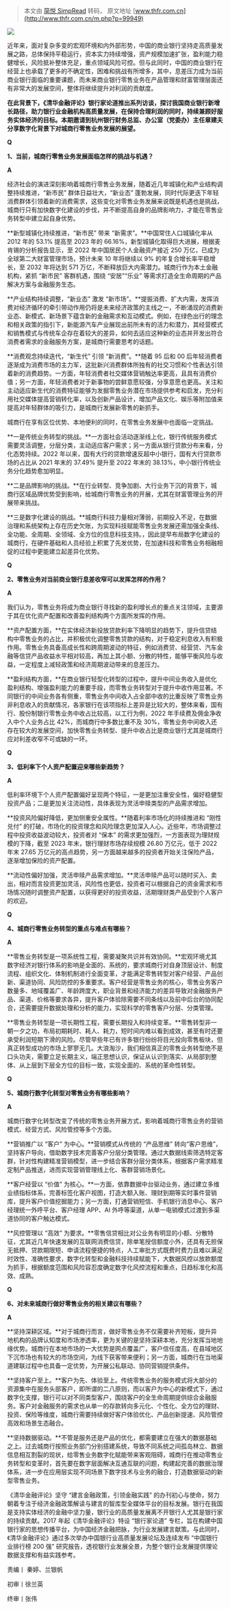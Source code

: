 > 本文由 [简悦 SimpRead](http://ksria.com/simpread/) 转码， 原文地址 [www.thfr.com.cn](http://www.thfr.com.cn/m.php?p=99949)

[![](http://www.thfr.com.cn/wp-content/uploads/2024/01/1jpg-1024x253.jpg)](http://www.thfr.com.cn/wp-content/uploads/2024/01/1jpg.jpg)

近年来，面对复杂多变的宏观环境和内外部形势，中国的商业银行坚持走高质量发展之路，总体保持平稳运行，资本实力持续增强，资产规模加速扩张，盈利能力稳健增长，风险抵补整体充足，重点领域风险可控。但与此同时，中国的商业银行在经营上也承载了更多的不确定性，困难和挑战有所增多，其中，息差压力成为当前商业银行面临的重要课题，而未来商业银行零售业务在产品管理和财富管理层面还有非常大的发展空间，整体将继续提升对利润的贡献度。

**在此背景下，《清华金融评论》银行家论道推出系列访谈，探讨我国商业银行新增长路径，助力银行业金融机构高质量发展，在保持合理利润的同时，持续兼顾好服务实体经济的目标。****本期邀请到杭州银行财务总监、办公室（党委办）主任章建夫分享****数字化背景下对城商行零售业务发展的展望。**

**Q**

**1、当前，城商行零售业务发展面临怎样的挑战与机遇？**

**A**

经济社会的演进深刻影响着城商行零售业务发展，随着近几年城镇化和产业结构调整持续推进，“新市民” 群体日益壮大，“新业态” 蓬勃发展，同时代际更迭下年轻消费群体引领着新的消费需求，这些变化对零售业务发展来说既是机遇也是挑战，城商行只有加快数字化建设的步伐，并不断提高自身的品牌影响力，才能在零售业务转型中建立起自身优势。

**新型城镇化持续推进，“新市民” 带来 “新需求”。**中国常住人口城镇化率从 2012 年的 53.1% 提高至 2023 年的 66.16%，新型城镇化取得巨大进展，根据麦肯锡的分析报告显示，至 2022 年中国居民个人金融资产接近 250 万亿，已成为全球第二大财富管理市场，预计未来 10 年将继续以 9% 的年复合增长率平稳增长，至 2032 年将达到 571 万亿，不断释放巨大内需潜力。城商行作为本土金融机构，紧抓 “新市民” 客群机遇，围绕 “安居”“乐业” 等需求打造全生命周期的产品解决方案与金融服务生态。

**产业结构持续调整，“新业态” 激发 “新市场”。**提振消费、扩大内需，发挥消费对经济循环的牵引带动作用仍将是未来经济政策的主线之一，不断涌现的消费新业态、新模式、新场景下蕴含新的金融需求和互动模式。例如，在绿色出行的理念和相关政策的指引下，新能源汽车产业展现出前所未有的活力和潜力，其经营模式和销售模式与传统车企存在着较大的差异，如何去适应这种新的业态并开发出符合消费者需求的金融服务方案，是城商行需要思考的话题。

**消费观念持续迭代，“新生代” 引领 “新消费”。**随着 95 后和 00 后年轻消费者逐渐成为消费市场的主力军，这批新兴消费群体所独有的社交习惯和个性表达引领着新的消费趋势。一方面，年轻消费者社交媒体营销触达率更高，且具有消费价值；另一方面，年轻消费者对于新事物的尝鲜意愿较强，分享意愿也更高。关注和主动适应新生代的消费特征能够为发掘零售业务潜在市场提供参考和启发，充分利用社交媒体提高营销转化率，以及创新产品设计，增加产品文化、娱乐等附加值来提高对年轻群体的吸引力，是城商行发展新零售的新抓手。

城商行在享有区位优势、本地便利的同时，在零售业务发展中也面临一定挑战。

**一是传统业务转型的挑战。**一方面社会活动逐渐线上化，银行传统服务模式需要灵活调整，分层分类，主动适应客户需求；另一方面从银行贷款分布来看，分化态势持续。2022 年以来，国有大行的贷款增速反超中小银行，国有大行贷款市场的占比从 2021 年末的 37.49% 提升至 2022 年末的 38.13%，中小银行传统业务分化趋势愈加明显。

**二是品牌影响的挑战。**在行业转型、竞争加剧、大行业务下沉的背景下，城商行区域品牌优势受到影响，给城商行零售业务的开展，尤其在财富管理业务的开展带来挑战。

**三是数字化建设的挑战。**城商行科技力量相对薄弱，前期投入不足，在数据治理和系统架构上存在历史欠账，为实现科技赋能零售业务发展还需加强全条线、全功能、全周期、全领域、全方位的信息科技支持。，因此提早布局数字化建设的城商行，在硬件基础和人员经验上积累了先发优势，在加速科技和零售业务相融相促的过程中更能建立起差异化优势。

**Q**

**2、零售业务对当前商业银行息差收窄可以发挥怎样的作用？**

**A**

我们认为，零售业务将成为商业银行寻找新的盈利增长点的重点关注领域，主要源于其在优化资产配置和改善盈利结构两个方面所发挥的作用。

**资产配置方面，**在实体经济新投放贷款利率下降明显的趋势下，提升信贷结构中零售业务的占比，并积极优化调整零售贷款的结构，对于稳定利息收入有积极作用。零售业务具备高成长性和跨周期波动的特征，例如消费贷、经营贷、汽车金融等信贷产品收益水平相对较高，再加上其小额、分散的特性，能够平衡风险与收益，一定程度上减轻政策和经济周期波动带来的息差压力。

**盈利结构方面，**在商业银行轻型化转型的过程中，提升中间业务收入是优化盈利结构、增强盈利能力的重要手段，而零售业务转型对于提升中收作用显著。不同银行的中间业务各有侧重，零售业务中间收入占全部中收的比重反映了零售业务非利息收入的贡献情况，各家银行在该项指标上差异是比较大的，整体来看，国有行、股份制银行零售业务中收占比较高，以工行为例，2022 年手续费及佣金净收入中个人业务占比 42%，而城商行中多数比重不及 30%，零售业务中间收入还存在较大的发展空间，加快零售业务转型、提升中收占比是商业银行尤其是城商行应对利差收窄不可或缺的一环。

**Q**

**3、低利率下个人资产配置迎来哪些新趋势？**

**A**

低利率环境下个人资产配置偏好呈现两个特征，一是更加注重安全性，偏好稳健型投资产品；二是更加关注流动性，具体表现为灵活申赎类型的产品需求增加。

**投资风险偏好降低，更加侧重安全属性。**随着利率市场化的持续推进和 “刚性兑付” 的打破，市场化的投资理念和风险理念更加深入人心。近些年，市场调整过程中投资收益波动较大，投资者对 “保本” 的需求更加强烈，一方面表现为理财规模的下降，截至 2023 年末，银行理财市场存续规模 26.80 万亿元，低于 2022 年末 27.65 万亿元的高点趋势，另一方面越来越多的投资者开始关注保险产品，逐渐增加保险的资产配置。

**流动性偏好加强，灵活申赎产品需求增加。**灵活申赎产品可以随时买入、卖出，相对而言投资更加灵活，风险性也更低，投资者可以根据自己的资金需求和市场情况随时调整资产配置，以获得更好的投资收益，活期理财类产品受到个人客户的欢迎。

**Q**

**4、城商行零售业务转型的重点与难点有哪些？**

**A**

**零售业务转型是一项系统性工程，需要凝聚共识并有效协同。**宏观环境尤其数字经济对银行体系的影响是全面的、系统的，要求城商行对自身顶层设计、制度流程、组织文化、体制机制进行全面变革，才能满足零售转型对客户经营、产品创新、渠道协同、风险防控的多重要求。客户经营是零售业务的核心，零售业务客户数量多、地域覆盖广、年龄跨度大，职业背景和经济能力的差异导致对金融服务产品、渠道、价格等要求各异，提升客户体验除需要不同条线以及前中后台的协同配合，还需要提升数据处理和分析的能力，实现科学的零售客户分层、分类管理。

**零售业务转型是一项长期性工程，需要长期投入和持续变革。**零售转型非一朝一夕之功，布局初期耗时、耗人、耗力，短时间内难以看到成效，甚至有时还要承受利润短期下滑的风险。尽管早些年已有许多银行纷纷将目光投向零售板块，但真正转型成功的市场上寥寥无几。大浪淘沙，我们相信真正的零售业务转型绝不是口头功夫，需要立足长期主义，端正思想认识，保证从认识到落实、从局部到整体、从上层到下层全方位的目标一致，实现全面的、系统的革命性转型。

**Q**

**5、城商行数字化转型对零售业务有哪些影响？**

**A**

城商行数字化转型改变了传统的零售业务开展方式，影响着城商行零售业务的营销模式、经营方式、风险管控等多个方面。

**营销推广以 “客户” 为中心。**营销模式从传统的 “产品思维” 转向“客户思维”，坚持客户导向，借助数字技术完善客户分层分类管理。通过大数据线索筛选特定客群，针对性构建精准营销模型，进一步结合客群分层分类体系，根据客户需求精准定制产品推送，进而实现营销管理线上化、客群营销场景化。

**客户经营以 “价值” 为核心。**一方面，依靠数据中台驱动业务，通过建立多维业绩指标体系，完善标签化客户视图，打造大额入账、理财到期等实时事件营销库，提升客户价值挖掘能力；另一方面，打通营销短信、手机银行消息中心、客户经理统一外呼平台、客户经理 APP、AI 外呼等渠道，从单一电销模式过渡到多渠道协同的客户触达模式。

**风控管理以 “高效” 为要求。**零售信贷相比对公业务有明显的小额、分散特征，尤其近几年快速发展的互联网消费信贷，除单笔授信额度小外，还具有无担保无抵押、贷款期限短、申请流程便捷的特点，人工审批方式既费时费力且难以满足时效性、准确性要求，数字化转型和金融科技持续赋能下，大数据风控以放款额度为抓手，根据额度范围和风险容忍度确定数字化风控流程和重点，日趋标准化和高效、成熟。

**Q**

**6、对未来城商行做好零售业务的相关建议有哪些？**

**A**

**坚持深耕区域。**对于城商行而言，做好零售业务不仅需要补齐短板，提升异地机构的品牌认知度和市场渗透率，更为关键的是坚持深耕本地，充分发挥当地地缘优势。城商行在本地市场的一大优势是网点覆盖广，客户信任度高，在县域地区下沉市场也有较大的市场空间，为线下获客带来便利；另一方面，城商行在当地渠道建联过程中也具备一定优势，为开展公私联动、协同营销提供条件。

**坚持客户至上。**客户为先、体验至上。传统零售业务的服务模式将大部分的资源集中在服务头部客户，即所谓的二八原则，而以客户为中心的新模式下，通过数字化支撑，银行可以对不同类型客户，围绕客户的全生命周期提供综合金融服务。客户对金融服务的需求也从单一的存款转向多元化、个性化、全方位的理财、投资、保险等维度，城商行需要持续做好客户体验优化、产品创新提速、风险管控高效和场景生态融合。

**坚持数据驱动。**不管是服务还是产品的优化，都需要建立在强大的数据基础之上。过去城商行按照业务部门分别搭建系统，导致不同系统之间孤岛林立、数据信息相互割裂的现状，给零售业务数字化赋能带来客观阻碍，城商行在推动零售业务转型和变革时，首先要在数字层面解决互通互联的问题，构建起完善的数据治理体系，进一步在应用层实现不同场景下数字技术与业务的融合，打造数据驱动的新型零售业务。

《清华金融评论》坚守 “建言金融政策，引领金融实践” 的办刊初心与使命，努力朝着专注于经济金融政策解读与建言的智库型全媒体平台的目标发展。银行在我国是支持实体经济的金融中坚力量，银行业的高质量发展离不开银行人尤其是银行家的持续贡献。2017 年起《清华金融评论》特设 “银行家论道” 专栏，旨在构建中国银行家的思想传播平台，为中国经济金融把脉，为行业发展建言献策。与此同时，《清华金融评论》通过多次举办中国银行业高质量发展论坛及连续发布 “中国银行业排行榜 200 强” 研究报告，透视银行业发展全景，为整个银行业发展提供理论数据支撑和有益实践参考。

责编丨 秦婷、兰银帆

初审丨徐兰英

终审丨张伟